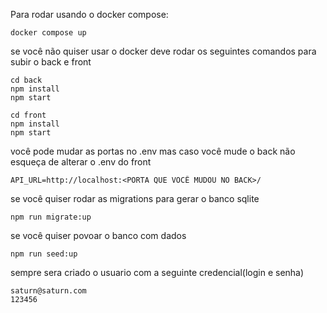Para rodar usando o docker compose:

```
docker compose up
```

se você não quiser usar o docker deve rodar os seguintes comandos para subir o back e front

```
cd back
npm install
npm start
```

```
cd front
npm install
npm start
```

você pode mudar as portas no .env mas caso você mude o back não esqueça de alterar o .env do front

```
API_URL=http://localhost:<PORTA QUE VOCÊ MUDOU NO BACK>/
```

se você quiser rodar as migrations para gerar o banco sqlite

```
npm run migrate:up
```

se você quiser povoar o banco com dados

```
npm run seed:up
```
sempre sera criado o usuario com a seguinte credencial(login e senha)
 
```
saturn@saturn.com
123456 
```